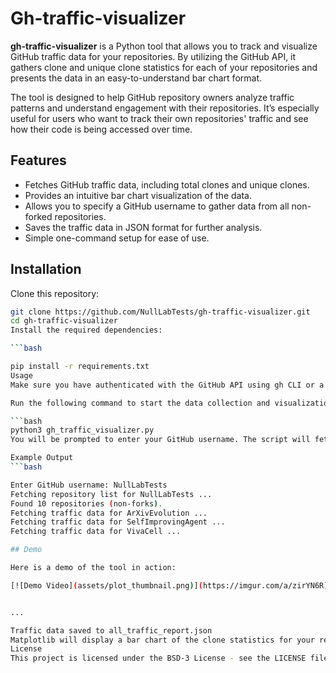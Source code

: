 # Gh-traffic-visualizer

**gh-traffic-visualizer** is a Python tool that allows you to track and visualize GitHub traffic data for your repositories. By utilizing the GitHub API, it gathers clone and unique clone statistics for each of your repositories and presents the data in an easy-to-understand bar chart format.

The tool is designed to help GitHub repository owners analyze traffic patterns and understand engagement with their repositories. It’s especially useful for users who want to track their own repositories&apos; traffic and see how their code is being accessed over time.

## Features

- Fetches GitHub traffic data, including total clones and unique clones.
- Provides an intuitive bar chart visualization of the data.
- Allows you to specify a GitHub username to gather data from all non-forked repositories.
- Saves the traffic data in JSON format for further analysis.
- Simple one-command setup for ease of use.

## Installation

Clone this repository:

```bash
git clone https://github.com/NullLabTests/gh-traffic-visualizer.git
cd gh-traffic-visualizer
Install the required dependencies:

```bash

pip install -r requirements.txt
Usage
Make sure you have authenticated with the GitHub API using gh CLI or a personal access token.

Run the following command to start the data collection and visualization process:

```bash
python3 gh_traffic_visualizer.py
You will be prompted to enter your GitHub username. The script will fetch traffic data for all your repositories and generate visualizations.

Example Output 
```bash

Enter GitHub username: NullLabTests
Fetching repository list for NullLabTests ...
Found 10 repositories (non-forks).
Fetching traffic data for ArXivEvolution ...
Fetching traffic data for SelfImprovingAgent ...
Fetching traffic data for VivaCell ...

## Demo

Here is a demo of the tool in action:

[![Demo Video](assets/plot_thumbnail.png)](https://imgur.com/a/zirYN6R)


...

Traffic data saved to all_traffic_report.json
Matplotlib will display a bar chart of the clone statistics for your repositories.
License
This project is licensed under the BSD-3 License - see the LICENSE file for details.
